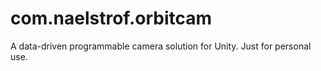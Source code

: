 # com.naelstrof.orbitcam
 A data-driven programmable camera solution for Unity. Just for personal use.
